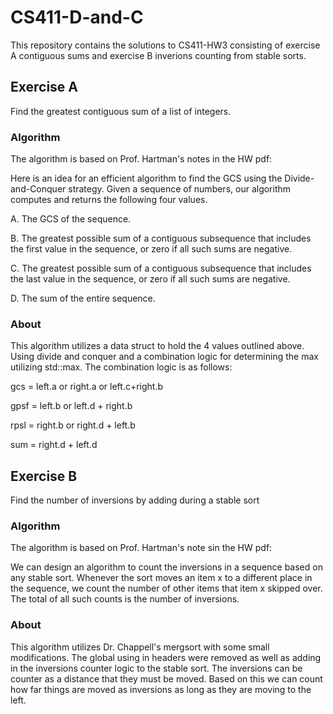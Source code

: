 # CS411-D-and-C

This repository contains the solutions to CS411-HW3 consisting of exercise A contiguous sums and exercise B inverions counting from stable sorts.

## Exercise A

Find the greatest contiguous sum of a list of integers.

### Algorithm

The algorithm is based on Prof. Hartman's notes in the HW pdf:

Here is an idea for an efficient algorithm to find the GCS using
the Divide-and-Conquer strategy. Given a sequence of
numbers, our algorithm computes and returns the following
four values.

A. The GCS of the sequence.

B. The greatest possible sum of a contiguous subsequence
that includes the first value in the sequence, or zero if all
such sums are negative.

C. The greatest possible sum of a contiguous subsequence
that includes the last value in the sequence, or zero if all
such sums are negative.

D. The sum of the entire sequence.

### About 

This algorithm utilizes a data struct to hold the 4 values outlined above.
Using divide and conquer and a combination logic for determining the max utilizing std::max.
The combination logic is as follows:

gcs = left.a or right.a or left.c+right.b

gpsf = left.b or left.d + right.b

rpsl = right.b or right.d + left.b

sum = right.d + left.d

## Exercise B

Find the number of inversions by adding during a stable sort

### Algorithm

The algorithm is based on Prof. Hartman's note sin the HW pdf:

We can design an algorithm to count the inversions in a
sequence based on any stable sort. Whenever the sort moves 
an item x to a different place in the sequence, we count the
number of other items that item x skipped over. The total of all
such counts is the number of inversions.

### About

This algorithm utilizes Dr. Chappell's mergsort with some small modifications. The global using in headers were removed as well as adding in the inversions counter logic to the stable sort.
The inversions can be counter as a distance that they must be moved. Based on this we can count how far things are moved as inversions as long as they are moving to the left.

